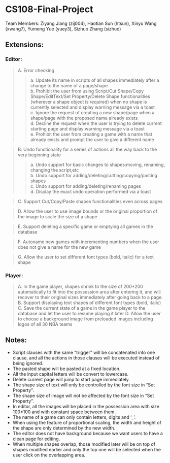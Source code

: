 # CS108-Final-Project
Team Members: 
Ziyang Jiang (zij004), Haotian Sun (htsun), Xinyu Wang (xwang7), Yumeng Yue (yuey3), Sizhuo Zhang (sizhuo)

## Extensions:

###	Editor:<br/>

>A.	Error checking<br/>
>>a.	Update its name in scripts of all shapes immediately after a change to the name of a page/shape<br/>
>>b.	Prohibit the user from using Script/Cut Shape/Copy Shape/EditText/Set Property/Delete Shape functionalities (wherever a shape     object is required) when no shape is currently selected and display warning message via a toast<br/>
>>c.	Ignore the request of creating a new shape/page when a shape/page with the proposed name already exists<br/>
>>d.	Decline the request when the user is trying to delete current starting page and display warning message via a toast<br/>
>>e.	Prohibit the user from creating a game with a name that already exists and prompt the user to give a different name<br/>

>B.	Undo functionality for a series of actions all the way back to the very beginning state<br/>
>>a.	Undo support for basic changes to shapes:moving, renaming, changing the script,etc<br/>
>>b.	Undo support for adding/deleting/cutting/copying/pasting shapes<br/>
>>c.	Undo support for adding/deleting/renaming pages<br/>
>>d.	Display the exact undo operation performed via a toast<br/>

>C.	Support Cut/Copy/Paste shapes functionalities even across pages<br/>

>D.	Allow the user to use image bounds or the original proportion of the image to scale the size of a shape<br/>

>E.	Support deleting a specific game or emptying all games in the database<br/>

>F.	Autoname new games with incrementing numbers when the user does not give a name for the new game<br/>

>G.	Allow the user to set different font types (bold, italic) for a text shape<br/>

### Player: <br/>

>A.	In the game player, shapes shrink to the size of 200*200 automatically to fit into the possession area after entering it, and will recover to their original sizes immediately after going back to a page. 
>B.	Support displaying text shapes of different font types (bold, italic)
>C.	Save the current state of a game in the game player to the database and let the user to resume playing it later
>D.	Allow the user to choose a background image from preloaded images including logos of all 30 NBA teams

## Notes: <br/>

* Script clauses with the same “trigger” will be concatenated into one clause, and all the actions in those clauses will be executed instead of being ignored.<br/>
* The pasted shape will be pasted at a fixed location.<br/>
* All the input capital letters will be convert to lowercase.<br/>
* Delete current page will jump to start page immediately.<br/>
* The shape size of text will only be controlled by the font size in “Set Property”.<br/>
* The shape size of image will not be affected by the font size in “Set Property”.<br/>
* In editor, all the images will be placed in the possession area with size 100*100 and with constant space between them.<br/>
* The name of a game can only contain letters, digits and ‘_’.<br/>
* When using the feature of proportional scaling, the width and height of the shape are only determined by the new width.<br/>
* The editor does not have background because we want users to have a clean page for editing.<br/>
* When multiple shapes overlap, those modified later will be on top of shapes modified earlier and only the top one will be selected when the user click on the overlapping area.<br/>

